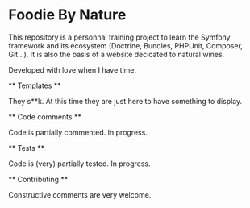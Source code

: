 Foodie By Nature
================

This repository is a personnal training project to learn the Symfony framework and its ecosystem (Doctrine, Bundles, PHPUnit, Composer, Git...). It is also the basis of a website decicated to natural wines.

Developed with love when I have time.

** Templates **

They s**k. At this time they are just here to have something to display.

** Code comments **

Code is partially commented. In progress.

** Tests **

Code is (very) partially tested. In progress.

** Contributing **

Constructive comments are very welcome.